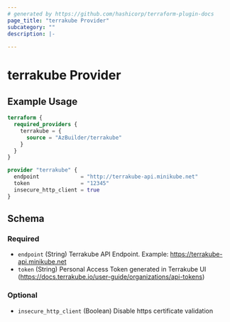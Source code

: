 ```yaml
---
# generated by https://github.com/hashicorp/terraform-plugin-docs
page_title: "terrakube Provider"
subcategory: ""
description: |-
  
---
```


# terrakube Provider



## Example Usage

```terraform
terraform {
  required_providers {
    terrakube = {
      source = "AzBuilder/terrakube"
    }
  }
}

provider "terrakube" {
  endpoint             = "http://terrakube-api.minikube.net"
  token                = "12345"
  insecure_http_client = true
}
```

<!-- schema generated by tfplugindocs -->
## Schema

### Required

- `endpoint` (String) Terrakube API Endpoint. Example: https://terrakube-api.minikube.net
- `token` (String) Personal Access Token generated in Terrakube UI (https://docs.terrakube.io/user-guide/organizations/api-tokens)

### Optional

- `insecure_http_client` (Boolean) Disable https certificate validation
